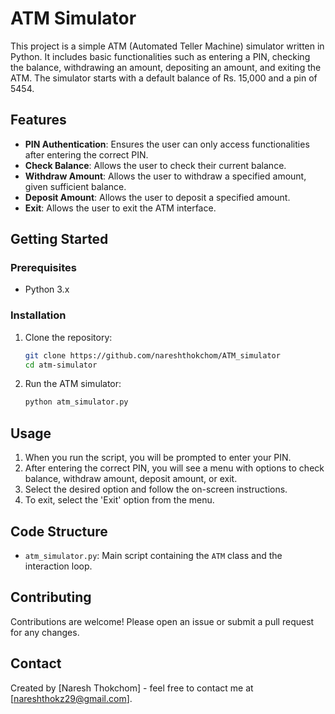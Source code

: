 # ATM Simulator

This project is a simple ATM (Automated Teller Machine) simulator written in Python. It includes basic functionalities such as entering a PIN, checking the balance, withdrawing an amount, depositing an amount, and exiting the ATM. The simulator starts with a default balance of Rs. 15,000 and a pin of 5454.

## Features

- **PIN Authentication**: Ensures the user can only access functionalities after entering the correct PIN.
- **Check Balance**: Allows the user to check their current balance.
- **Withdraw Amount**: Allows the user to withdraw a specified amount, given sufficient balance.
- **Deposit Amount**: Allows the user to deposit a specified amount.
- **Exit**: Allows the user to exit the ATM interface.

## Getting Started

### Prerequisites

- Python 3.x

### Installation

1. Clone the repository:
    ```bash
    git clone https://github.com/nareshthokchom/ATM_simulator
    cd atm-simulator
    ```

2. Run the ATM simulator:
    ```bash
    python atm_simulator.py
    ```

## Usage

1. When you run the script, you will be prompted to enter your PIN.
2. After entering the correct PIN, you will see a menu with options to check balance, withdraw amount, deposit amount, or exit.
3. Select the desired option and follow the on-screen instructions.
4. To exit, select the 'Exit' option from the menu.


## Code Structure

- `atm_simulator.py`: Main script containing the `ATM` class and the interaction loop.

## Contributing

Contributions are welcome! Please open an issue or submit a pull request for any changes.

## Contact

Created by [Naresh Thokchom] - feel free to contact me at [nareshthokz29@gmail.com].




